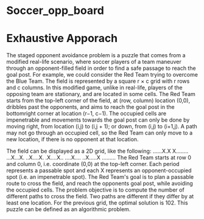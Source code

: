 # Soccer_opp_board
# Exhaustive Apporach

The staged opponent avoidance problem is a puzzle that comes from a modified real-life scenario,
where soccer players of a team maneuver through an opponent-filled field in order to find a safe
passage to reach the goal post. For example, we could consider the Red Team trying to overcome
the Blue Team. The field is represented by a square r × c grid with r rows and c columns. In this
modified game, unlike in real-life, players of the opposing team are stationary, and are located in
some cells. The Red Team starts from the top-left corner of the field, at (row,
column) location (0,0), dribbles past the opponents, and aims to reach the goal post in the bottomright corner at location (r−1, c−1). The occupied cells are impenetrable and movements towards
the goal post can only be done by moving right, from location (i,j) to (i,j + 1); or down,
from (i,j) to (i+1,j). A path may not go through an occupied cell, so the Red Team can only
move to a new location, if there is no opponent at that location.

The field can be displayed as a 2D grid, like the following:
......X.X
X........
...X...X.
..X....X.
.X....X..
....X....
..X.....X
.........
The Red Team starts at row 0 and column 0, i.e. coordinate (0,0) at the top-left corner. Each period
represents a passable spot and each X represents an opponent-occupied spot (i.e. an impenetrable
spot). The Red Team's goal is to plan a passable route to cross the field, and reach the opponents
goal post, while avoiding the occupied cells. The problem objective is to compute the number
of different paths to cross the field. Two paths are different if they differ by at least one location.
For the previous grid, the optimal solution is 102.
This puzzle can be defined as an algorithmic problem.
